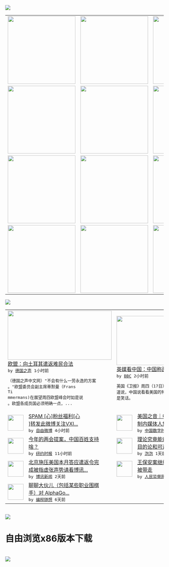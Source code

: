 

<a href="https://github.com/greatfire/z/raw/master/FreeBrowser.apk"><img src="https://raw.githubusercontent.com/greatfire/wiki/master/x/header.png" /></a><table><tr><td width="262" align="center" valign="center"><a href="https://github.com/greatfire/wiki/wiki/nyt" title="纽约时报中文网 国际纵览"><img src="https://raw.githubusercontent.com/greatfire/wiki/master/x/nyt_flag.png" width="215"/></a></td><td width="262" align="center" valign="center"><a href="https://github.com/greatfire/wiki/wiki/dw" title=""><img src="https://raw.githubusercontent.com/greatfire/wiki/master/x/dw_flag.png" width="215"/></a></td><td width="262" align="center" valign="center"><a href="https://github.com/greatfire/wiki/wiki/rmjd" title=""><img src="https://raw.githubusercontent.com/greatfire/wiki/master/x/rmjd_flag.png" width="215"/></a></td></tr><tr><td width="262" align="center" valign="center"><a href="https://github.com/paopaonetizen/website" title="泡泡 - 未经审查的互联网信息"><img src="https://raw.githubusercontent.com/greatfire/wiki/master/x/pp_flag.png" width="215"/></a></td><td width="262" align="center" valign="center"><a href="https://github.com/getlantern/mirror" title="以及自由微博和GreatFire.org官方中文论坛"><img src="https://raw.githubusercontent.com/greatfire/wiki/master/x/lantern_flag.png" width="215"/></a></td><td width="262" align="center" valign="center"><a href="https://github.com/cdtmirrors/m/" title=""><img src="https://raw.githubusercontent.com/greatfire/wiki/master/x/cdt_flag.png" width="215"/></a></td></tr><tr><td width="262" align="center" valign="center"><a href="https://github.com/program-think/blog" title="编程随想的博客"><img src="https://raw.githubusercontent.com/greatfire/wiki/master/x/pt_flag.png" width="215"/></a></td><td width="262" align="center" valign="center"><a href="https://github.com/greatfire/wiki/wiki/bbc" title=""><img src="https://raw.githubusercontent.com/greatfire/wiki/master/x/bbc_flag.png" width="215"/></a></td><td width="262" align="center" valign="center"><a href="https://github.com/freeweibo/s" title="自由微博 - 匿名和不受屏蔽的新浪微博搜索"><img src="https://raw.githubusercontent.com/greatfire/wiki/master/x/fw_flag.png" width="215"/></a></td></tr><tr><td width="262" align="center" valign="center"><a href="https://github.com/greatfire/wiki/wiki/google" title=""><img src="https://raw.githubusercontent.com/greatfire/wiki/master/x/google_flag.png" width="215"/></a></td><td width="262" align="center" valign="center"><a href="https://github.com/bxnews/boxun" title=""><img src="https://raw.githubusercontent.com/greatfire/wiki/master/x/bx_flag.png" width="215"/></a></td><td width="262" align="center" valign="center"><a href="https://github.com/greatfire/wiki/wiki/open-source" title="欢迎访问GreatFire.org开发者项目网站"><img src="https://raw.githubusercontent.com/greatfire/wiki/master/x/open-source_flag.png" width="215"/></a></td></tr></table><img src="https://raw.githubusercontent.com/greatfire/wiki/master/x/newsfeed text.png" /><table cols="4"><tr><td colspan="2" width="380"><a href="http://dw.com/p/1IEZX?maca=chi-GK-text-greatfire-all-chinese-15625-xml-mrss"><img src="http://www.dw.com/image/0,,18976353_302,00.jpg" width="330" height="156"/></a></br><a href="http://dw.com/p/1IEZX?maca=chi-GK-text-greatfire-all-chinese-15625-xml-mrss">欧盟：向土耳其遣返难民合法</a></br><kbd> by <a href="http://dw.de">德国之声</a> 1小时前 </kbd></br><pre>（德国之声中文网）"不会有什么一劳永逸的方案<br/>。"欧盟委员会副主席蒂默曼（Frans Ti<br/>mmermans)在展望周四欧盟峰会时如是说<br/>。欧盟各成员国必须明确一点，...</pre></td><td colspan="2" width="380"><a href="http://www.bbc.com/zhongwen/simp/press_review/2016/03/160317_press_review_trump_argentina_property"><img src="http://a.files.bbci.co.uk/worldservice/live/assets/images/2016/03/17/160317063412_donald_trump_144x81__nocredit.jpg" width="330" height="156"/></a></br><a href="http://www.bbc.com/zhongwen/simp/press_review/2016/03/160317_press_review_trump_argentina_property">英媒看中国：中国称西方民主是笑话</a></br><kbd> by <a href="http://www.bbc.co.uk/zhongwen/simp">BBC</a> 2小时前 </kbd></br><pre>英国《卫报》周四（17日）电子版的一篇文章报<br/>道说，中国说看看美国的特朗普就知道西方的民主<br/>是笑话。</pre></td></tr><tr><td><img src="http://ww3.sinaimg.cn/large/70623bbbgw1f1zyc362f9j20sy0kujya.jpg" width="50" height="50"/></td><td width="280"><a href="https://freeweibo.com/weibo/3954076796451267">SPAM [心]粉丝福利[心<br/>]转发此微博关注VXI...</a></br><kbd> by <a href="https://freeweibo.com/">自由微博</a> 4小时前 </kbd></td><td><img src="http://i0.wp.com/chinadigitaltimes.net/chinese/files/2016/03/593F67C1-51F0-4714-A73B-4C52377E1722_w640_r1_s.png?resize=585%2C329" width="50" height="50"/></td><td width="280"><a href="http://feedproxy.google.com/~r/chinadigitaltimes/IyPt/~3/KCG4RYgjDBs/">美国之音｜中共文宣系统遭遇体<br/>制内媒体人集体”反水”?</a></br><kbd> by <a href="http://chinadigitaltimes.net/chinese/">中国数字时代</a> 6小时前 </kbd></td></tr><tr><td><img src="http://static01.nyt.com/images/2016/03/17/world/17chinaproposals-web1/17chinaproposals-web1-articleLarge.jpg" width="50" height="50"/></td><td width="280"><a href="https://d3qlz4p8smvoli.cloudfront.net/china/20160317/c17chinaproposals/">今年的两会提案，中国百姓支持<br/>啥？</a></br><kbd> by <a href="http://m.cn.nytimes.com/">纽约时报</a> 11小时前 </kbd></td><td><img src="https://raw.githubusercontent.com/greatfire/wiki/master/x/pp_logo.png" width="50" height="50"/></td><td width="280"><a href="https://pao-pao.net/article/680">理论究竟能帮你多少？——关于<br/>目的论和可选择性的错觉</a></br><kbd> by <a href="https://pao-pao.net">泡泡</a> 1天前 </kbd></td></tr><tr><td><img src="http://www.boxun.com/news/images/2016/03/201603160119intl1.jpg" width="50" height="50"/></td><td width="280"><a href="http://www.boxun.com/news/gb/intl/2016/03/201603160119.shtml">北京施压美国本月答应遣返令完<br/>成被指虚张声势请看博讯...</a></br><kbd> by <a href="http://www.boxun.com">博讯新闻</a> 2天前 </kbd></td><td><img src="https://raw.githubusercontent.com/greatfire/wiki/master/x/rmjd_logo.png" width="50" height="50"/></td><td width="280"><a href="http://www.rmjdw.com//fanfuqianshao/20160315/15518.html">王保安案继续发酵 两弟弟先后<br/>被带走 </a></br><kbd> by <a href="http://www.rmjdw.com/">人民监督网</a> 2天前 </kbd></td></tr><tr><td><img src="http://lh3.googleusercontent.com/pBXhMg2e-kFTdYaD-30ocFiwQY6APV6pwFBndazI-zjxwIHlQiCl29V0bg18Sm6DCoZZN8fmbn3lgDcEoh7-x3VGZERrCm2eQXTyf1XelIufobWNwzkmFtKoEjJtnc7SjHaNxnd2d0w" width="50" height="50"/></td><td width="280"><a href="http://feedproxy.google.com/~r/programthink/~3/u2XLp_dDWqo/AlphaGo.html">聊聊大伙儿（包括某些职业围棋<br/>手）对 AlphaGo...</a></br><kbd> by <a href="http://program-think.blogspot.com">编程随想</a> 6天前 </kbd></td></table></br><a href="https://github.com/greatfire/z/raw/master/FreeBrowser.apk"><img src="https://raw.githubusercontent.com/greatfire/wiki/master/x/download app.png" /></a><h1>自由浏览x86版本下载<h1><a href="https://github.com/greatfire/z/raw/master/FreeBrowser-x86.apk"><img src="https://raw.githubusercontent.com/greatfire/images/master/fb86.qr.png" /></a>